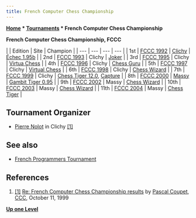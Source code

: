 ```yaml
---
title: French Computer Chess Championship
---
```

**[Home](Home "Home") * [Tournaments](Tournaments_and_Matches "Tournaments and Matches") * French Computer Chess Championship**

**French Computer Chess Championship, FCCC**

|  |  Edition
|  Site
|  Champion
|
| --- | --- | --- | --- |
|  1st
| [FCCC 1992](FCCC_1992 "FCCC 1992") | [Clichy](https://en.wikipedia.org/wiki/Clichy%2C_Hauts-de-Seine) | [Échec 1.95b](%C3%89chec "Échec") |
|  2nd
| [FCCC 1993](index.php?title=FCCC_1993&action=edit&redlink=1 "FCCC 1993 (page does not exist)") |  Clichy
| [Joker](Joker "Joker") |
|  3rd
| [FCCC 1995](FCCC_1995 "FCCC 1995") |  Clichy
| [Virtua Chess](Virtua_Chess "Virtua Chess") |
|  4th
| [FCCC 1996](FCCC_1996 "FCCC 1996") |  Clichy
| [Chess Guru](Chess_Guru "Chess Guru") |
|  5th
| [FCCC 1997](FCCC_1997 "FCCC 1997") |  Clichy
| [Virtual Chess](Virtual_Chess "Virtual Chess") |
|  6th
| [FCCC 1998](FCCC_1998 "FCCC 1998") |  Clichy
| [Chess Wizard](Chess_Wizard "Chess Wizard") |
|  7th
| [FCCC 1999](FCCC_1999 "FCCC 1999") |  Clichy
| [Chess Tiger 12.0](Chess_Tiger "Chess Tiger"), [Capture](</Capture_(program)> "Capture (program)") |
|  8th
| [FCCC 2000](FCCC_2000 "FCCC 2000") | [Massy](https://en.wikipedia.org/wiki/Massy%2C_Essonne) | [Gambit Tiger 0.95](Chess_Tiger "Chess Tiger") |
|  9th
| [FCCC 2002](FCCC_2002 "FCCC 2002") |  Massy
| [Chess Wizard](Chess_Wizard "Chess Wizard") |
|  10th
| [FCCC 2003](FCCC_2003 "FCCC 2003") |  Massy
| [Chess Wizard](Chess_Wizard "Chess Wizard") |
|  11th
| [FCCC 2004](FCCC_2004 "FCCC 2004") |  Massy
| [Chess Tiger](Chess_Tiger "Chess Tiger") |

## Tournament Organizer

- [Pierre Nolot](Pierre_Nolot "Pierre Nolot") in Clichy <a id="cite-note-1" href="#cite-ref-1">[1]</a>

## See also

- [French Programmers Tournament](French_Programmers_Tournament "French Programmers Tournament")

## References

1. <a id="cite-ref-1" href="#cite-note-1">[1]</a> [Re: French Computer Chess Championship results](https://www.stmintz.com/ccc/index.php?id=72753) by [Pascal Coupet](index.php?title=Pascal_Coupet&action=edit&redlink=1 "Pascal Coupet (page does not exist)"), [CCC](CCC "CCC"), October 11, 1999

**[Up one Level](Tournaments_and_Matches "Tournaments and Matches")**

